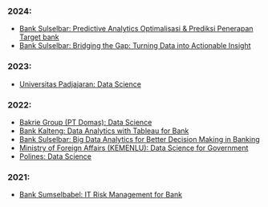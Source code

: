 ### 2024:
* [Bank Sulselbar: Predictive Analytics Optimalisasi & Prediksi Penerapan Target bank]()
* [Bank Sulselbar: Bridging the Gap: Turning Data into Actionable Insight]()

### 2023:
* [Universitas Padjajaran: Data Science]()


### 2022:
* [Bakrie Group (PT Domas): Data Science]()
* [Bank Kalteng: Data Analytics with Tableau for Bank]()
* [Bank Sulselbar: Big Data Analytics for Better Decision Making in Banking]()
* [Ministry of Foreign Affairs (KEMENLU): Data Science for Government]()
* [Polines: Data Science]()


### 2021:
* [Bank Sumselbabel: IT Risk Management for Bank]()
  




